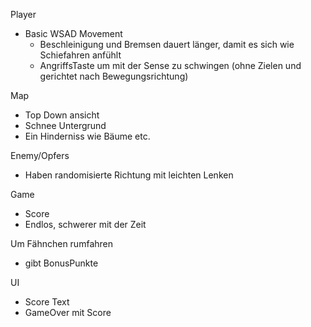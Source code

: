 Player

- Basic WSAD Movement
  - Beschleinigung und Bremsen dauert länger, damit es sich wie Schiefahren anfühlt
  - AngriffsTaste um mit der Sense zu schwingen (ohne Zielen und gerichtet nach Bewegungsrichtung)

Map

- Top Down ansicht
- Schnee Untergrund
- Ein Hinderniss wie Bäume etc.

Enemy/Opfers

- Haben randomisierte Richtung mit leichten Lenken

Game

- Score
- Endlos, schwerer mit der Zeit

Um Fähnchen rumfahren

- gibt BonusPunkte

UI

- Score Text
- GameOver mit Score
